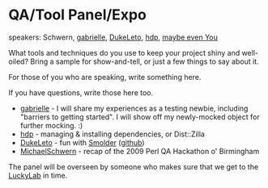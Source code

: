 # QA/Tool Panel/Expo

speakers:  Schwern, [gabrielle](/gabrielle), [DukeLeto](/DukeLeto), [hdp](/hdp), [maybe even You](http://pdx.pm.org/kwiki/index.cgi?PortlandPerlMongerMembers)

What tools and techniques do you use to keep your project shiny and well-oiled?  Bring a sample for show-and-tell, or just a few things to say about it.

For those of you who are speaking, write something here.

If you have questions, write those here too.

* [gabrielle](/gabrielle) - I will share my experiences as a testing newbie, including "barriers to getting started".  I will show off my newly-mocked object for further mocking. :)
* [hdp](/hdp) - managing & installing dependencies, or Dist::Zilla
* [DukeLeto](/DukeLeto) - fun with [Smolder](http://search.cpan.org/dist/Smolder/) ([github](http://github.com/mpeters/smolder/tree/master))
* [MichaelSchwern](/MichaelSchwern) - recap of the 2009 Perl QA Hackathon o' Birmingham

The panel will be overseen by someone who makes sure that we get to the [LuckyLab](/LuckyLab) in time.
